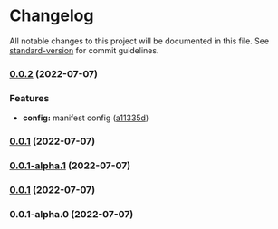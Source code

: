 # Changelog

All notable changes to this project will be documented in this file. See [standard-version](https://github.com/conventional-changelog/standard-version) for commit guidelines.

### [0.0.2](https://github.com/singcl/vite-crx-vue-ks/compare/v0.0.1-alpha.1...v0.0.2) (2022-07-07)


### Features

* **config:** manifest config ([a11335d](https://github.com/singcl/vite-crx-vue-ks/commit/a11335df8f68bc52f75530102b69e0d6b0f21be4))

### [0.0.1](///compare/v0.0.1-alpha.1...v0.0.1) (2022-07-07)

### [0.0.1-alpha.1](///compare/v0.0.1...v0.0.1-alpha.1) (2022-07-07)

### [0.0.1](///compare/v0.0.1-alpha.0...v0.0.1) (2022-07-07)

### 0.0.1-alpha.0 (2022-07-07)
